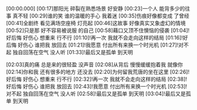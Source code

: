 [00:00.000]
[00:17]那阳光 碎裂在熟悉场景 好安静
[00:23]一个人 能背多少的往事 真不轻
[00:29]谁的笑 谁的温暖的手心 我着迷
[00:35]伤痕好像都变成 了曾经
[00:41]全剧终 看见满场空座椅 灯亮起
[00:46]这故事 好像真实又象虚幻的情境
[00:52]只是那 好不容易被说服 的自己
[00:58]藉口又顶不住懊恼的侵袭
[01:04]!好后悔 好伤心 想重来 行不行
[01:10]!再一次 我就不会走向这样的结局
[01:16]!好后悔 好伤心 谁把我 放回去
[01:21]!我愿意 付出所有来换一个时光机
[01:27]!对不起 独自回荡在空气 没人听
[01:33]!最后又是孤单 到天明

[02:03]真的痛 总是来的很轻盈 没声音
[02:08]从背后 慢慢缓缓抱着我 就像你
[02:14]你和我 还有很多的地方 还没去
[02:20]为何留我荒唐的坐在这里
[02:26]!好后悔 好伤心 想重来 行不行
[02:32]!再一次 我就不会走向这样的结局
[02:38]!好后悔 好伤心 谁把我 放回去
[02:43]!我愿意 付出所有来换一个时光机
[02:53]!对不起 独自回荡在空气 没人听
[02:58]!最后又是孤单 到天明
[03:04]!最后又是孤单 到天明